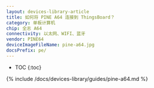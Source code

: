 ```yaml
---
layout: devices-library-article
title: 如何将 PINE A64 连接到 ThingsBoard？
category: 单板计算机
chip: 全志 A64
connectivity: 以太网、WIFI、蓝牙
vendor: PINE64
deviceImageFileName: pine-a64.jpg
docsPrefix: pe/
---
```



* TOC
{:toc}

{% include /docs/devices-library/guides/pine-a64.md %}